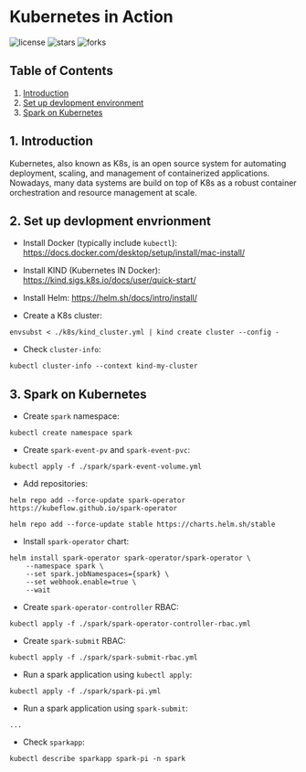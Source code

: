 # Kubernetes in Action

![license](https://img.shields.io/github/license/nitsvutt/kubernetes-in-action)
![stars](https://img.shields.io/github/stars/nitsvutt/kubernetes-in-action)
![forks](https://img.shields.io/github/forks/nitsvutt/kubernetes-in-action)

## Table of Contents
1. [Introduction](#introduction)
2. [Set up devlopment environment](#set-up-dev-env)
3. [Spark on Kubernetes](#spark-on-k8s)


<div id="introduction"/>

## 1. Introduction

Kubernetes, also known as K8s, is an open source system for automating deployment, scaling, and management of containerized applications. Nowadays, many data systems are build on top of K8s as a robust container orchestration and resource management at scale.

<div id="set-up-dev-env"/>

## 2. Set up devlopment envrionment

- Install Docker (typically include `kubectl`): https://docs.docker.com/desktop/setup/install/mac-install/

- Install KIND (Kubernetes IN Docker): https://kind.sigs.k8s.io/docs/user/quick-start/

- Install Helm: https://helm.sh/docs/intro/install/

- Create a K8s cluster:
```
envsubst < ./k8s/kind_cluster.yml | kind create cluster --config -
```

- Check `cluster-info`:
```
kubectl cluster-info --context kind-my-cluster
```

<div id="spark-on-k8s"/>

## 3. Spark on Kubernetes

- Create `spark` namespace:
```
kubectl create namespace spark
```

- Create `spark-event-pv` and `spark-event-pvc`:
```
kubectl apply -f ./spark/spark-event-volume.yml
```

- Add repositories:
```
helm repo add --force-update spark-operator https://kubeflow.github.io/spark-operator
```
```
helm repo add --force-update stable https://charts.helm.sh/stable
```

- Install `spark-operator` chart:
```
helm install spark-operator spark-operator/spark-operator \
    --namespace spark \
    --set spark.jobNamespaces={spark} \
    --set webhook.enable=true \
    --wait
```

<!-- - Install `spark-history-server` chart:
```
helm install spark-history-server stable/spark-history-server \
    --namespace spark \
    --set service.type=NodePort \
    --set service.nodePort=30080 \
    --set persistence.enabled=true \
    --set persistence.existingClaim=spark-event-pvc \
    --set logDirectory=/tmp/spark/event \
    --wait
``` -->

- Create `spark-operator-controller` RBAC:
```
kubectl apply -f ./spark/spark-operator-controller-rbac.yml
```

- Create `spark-submit` RBAC:
```
kubectl apply -f ./spark/spark-submit-rbac.yml
```

- Run a spark application using `kubectl apply`:
```
kubectl apply -f ./spark/spark-pi.yml
```

- Run a spark application using `spark-submit`:
```
...
```

- Check `sparkapp`:
```
kubectl describe sparkapp spark-pi -n spark
```